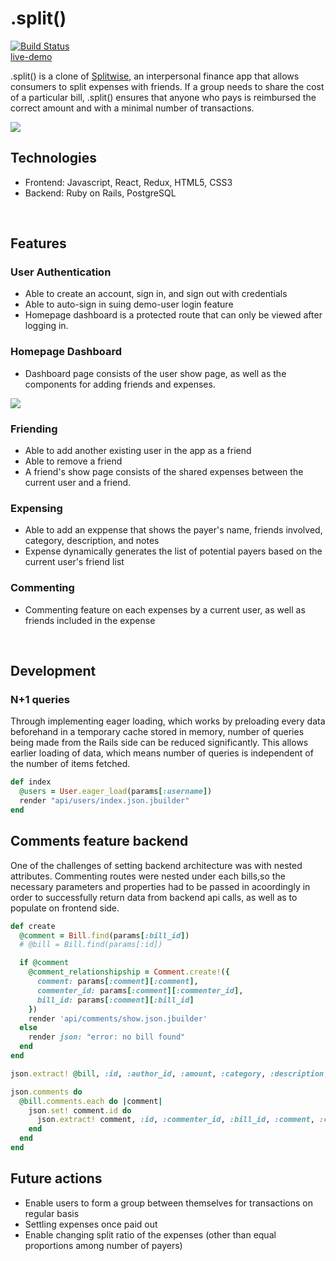 # .split()
[![Build Status](https://app.travis-ci.com/dannyjwpark/split.svg?branch=main)](https://app.travis-ci.com/github/dannyjwpark/split)    
[live-demo](https://splitsplit.herokuapp.com/)


.split() is a clone of [Splitwise](https://www.splitwise.com/), an interpersonal finance app that allows consumers to split expenses with friends. If a group needs to share the cost of a particular bill, .split() ensures that anyone who pays is reimbursed the correct amount and with a minimal number of transactions. 
<br />

![](https://github.com/dannyjwpark/split/blob/main/app/assets/images/splash_screen.gif)


## Technologies
- Frontend: Javascript, React, Redux, HTML5, CSS3
- Backend: Ruby on Rails, PostgreSQL
<br />

## Features

### User Authentication
- Able to create an account, sign in, and sign out with credentials
- Able to auto-sign in suing demo-user login feature
- Homepage dashboard is a protected route that can only be viewed after logging in.

### Homepage Dashboard
- Dashboard page consists of the user show page, as well as the components for adding friends and expenses.

![](https://github.com/dannyjwpark/split/blob/main/app/assets/images/adding_friend_bill.gif)

### Friending
- Able to add another existing user in the app as a friend
- Able to remove a friend
- A friend's show page consists of the shared expenses between the current user and a friend.

### Expensing
- Able to add an exppense that shows the payer's name, friends involved, category, description, and notes
- Expense dynamically generates the list of potential payers based on the current user's friend list

### Commenting
- Commenting feature on each expenses by a current user, as well as friends included in the expense
<br />


## Development
### N+1 queries

Through implementing eager loading, which works by preloading every data beforehand in a temporary cache stored in memory, number of queries being made from the Rails side can be reduced significantly. This allows earlier loading of data, which means number of queries is independent of the number of items fetched.

``` Ruby
def index
  @users = User.eager_load(params[:username])
  render "api/users/index.json.jbuilder"
end
```

## Comments feature backend

One of the challenges of setting backend architecture was with nested attributes.  Commenting routes were nested under each bills,so the necessary parameters and properties had to be passed in acoordingly in order to successfully return data from backend api calls, as well as to populate on frontend side.

``` Ruby
def create
  @comment = Bill.find(params[:bill_id])
  # @bill = Bill.find(params[:id])

  if @comment
    @comment_relationshipship = Comment.create!({
      comment: params[:comment][:comment],
      commenter_id: params[:comment][:commenter_id],
      bill_id: params[:comment][:bill_id]
    })
    render 'api/comments/show.json.jbuilder'
  else
    render json: "error: no bill found"
  end
end
```

``` Ruby
json.extract! @bill, :id, :author_id, :amount, :category, :description, :friend_list, :notes, :payer_id

json.comments do
  @bill.comments.each do |comment|
    json.set! comment.id do
      json.extract! comment, :id, :commenter_id, :bill_id, :comment, :created_at, :updated_at
    end
  end
end
```



## Future actions
- Enable users to form a group between themselves for transactions on regular basis
- Settling expenses once paid out
- Enable changing split ratio of the expenses (other than equal proportions among number of payers)
